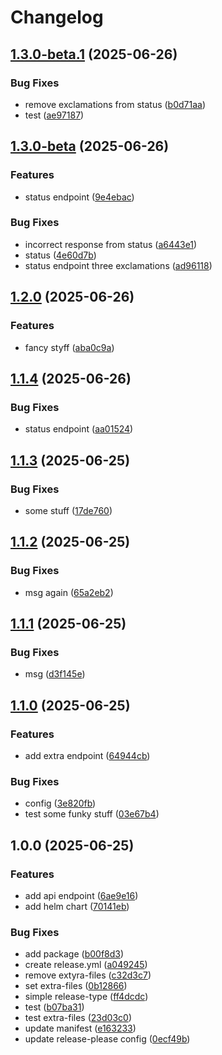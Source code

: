 # Changelog

## [1.3.0-beta.1](https://github.com/nilsgstrabo/learnrelease/compare/v1.3.0-beta...v1.3.0-beta.1) (2025-06-26)


### Bug Fixes

* remove exclamations from status ([b0d71aa](https://github.com/nilsgstrabo/learnrelease/commit/b0d71aa32cce07a6f8a522979d9d5fdb6f7fc145))
* test ([ae97187](https://github.com/nilsgstrabo/learnrelease/commit/ae97187e8294f0bcb46d9540ccfc63b919146b70))

## [1.3.0-beta](https://github.com/nilsgstrabo/learnrelease/compare/v1.2.0...v1.3.0-beta) (2025-06-26)


### Features

* status endpoint ([9e4ebac](https://github.com/nilsgstrabo/learnrelease/commit/9e4ebac68c815f56d8ec43d33a02d92023a28c3c))


### Bug Fixes

* incorrect response from status ([a6443e1](https://github.com/nilsgstrabo/learnrelease/commit/a6443e16145464d3780a325555a3ac428e7f1b26))
* status ([4e60d7b](https://github.com/nilsgstrabo/learnrelease/commit/4e60d7b395d6702744a381c538c6c47e660fff4d))
* status endpoint three exclamations ([ad96118](https://github.com/nilsgstrabo/learnrelease/commit/ad96118041c2494c8e6dc1fc5426ff4ef8e3f93e))

## [1.2.0](https://github.com/nilsgstrabo/learnrelease/compare/v1.1.4...v1.2.0) (2025-06-26)


### Features

* fancy styff ([aba0c9a](https://github.com/nilsgstrabo/learnrelease/commit/aba0c9a1a27970f79fa2565f4fcc685b9bd2b2e7))

## [1.1.4](https://github.com/nilsgstrabo/learnrelease/compare/v1.1.3...v1.1.4) (2025-06-26)


### Bug Fixes

* status endpoint ([aa01524](https://github.com/nilsgstrabo/learnrelease/commit/aa015248e564816e17d801ca9d2f22feabce054d))

## [1.1.3](https://github.com/nilsgstrabo/learnrelease/compare/v1.1.2...v1.1.3) (2025-06-25)


### Bug Fixes

* some stuff ([17de760](https://github.com/nilsgstrabo/learnrelease/commit/17de76040dbbba8f8b1cef6cd7dadb7ed7dbf754))

## [1.1.2](https://github.com/nilsgstrabo/learnrelease/compare/v1.1.1...v1.1.2) (2025-06-25)


### Bug Fixes

* msg again ([65a2eb2](https://github.com/nilsgstrabo/learnrelease/commit/65a2eb2490ab87f43b219275f8b8e190c9134e16))

## [1.1.1](https://github.com/nilsgstrabo/learnrelease/compare/v1.1.0...v1.1.1) (2025-06-25)


### Bug Fixes

* msg ([d3f145e](https://github.com/nilsgstrabo/learnrelease/commit/d3f145eef96bed6fc7a473537d5c71c114cdbd3b))

## [1.1.0](https://github.com/nilsgstrabo/learnrelease/compare/v1.0.0...v1.1.0) (2025-06-25)


### Features

* add extra endpoint ([64944cb](https://github.com/nilsgstrabo/learnrelease/commit/64944cb951cd9cfbd8f37766755ab07f136b0df2))


### Bug Fixes

* config ([3e820fb](https://github.com/nilsgstrabo/learnrelease/commit/3e820fb7692105f443ac8052ca6c5e463a2a1030))
* test some funky stuff ([03e67b4](https://github.com/nilsgstrabo/learnrelease/commit/03e67b4e78de66bd5e84c4834df871d1c29008d0))

## 1.0.0 (2025-06-25)


### Features

* add api endpoint ([6ae9e16](https://github.com/nilsgstrabo/learnrelease/commit/6ae9e162ce8e11be8093fd68d293ada182086e0d))
* add helm chart ([70141eb](https://github.com/nilsgstrabo/learnrelease/commit/70141ebc5eecb246e0638d1ff3c4505fc8b6ff4e))


### Bug Fixes

* add package ([b00f8d3](https://github.com/nilsgstrabo/learnrelease/commit/b00f8d33a0463b6ddec5b0d0caaa609076cd8d1e))
* create release.yml ([a049245](https://github.com/nilsgstrabo/learnrelease/commit/a0492454a2c7bebfa28cb29e25633e0ae3d9e529))
* remove extyra-files ([c32d3c7](https://github.com/nilsgstrabo/learnrelease/commit/c32d3c7954785761f38e21292de347a53012bd09))
* set extra-files ([0b12866](https://github.com/nilsgstrabo/learnrelease/commit/0b128666416e6a88e09c75fab542ff36fc391736))
* simple release-type ([ff4dcdc](https://github.com/nilsgstrabo/learnrelease/commit/ff4dcdc13ae28454f7c37aaf206a62d97cf8697a))
* test ([b07ba31](https://github.com/nilsgstrabo/learnrelease/commit/b07ba3179a94a9ca8277d4222d24a999e2579191))
* test extra-files ([23d03c0](https://github.com/nilsgstrabo/learnrelease/commit/23d03c0898316efe6d50d65272305e30e961f7c8))
* update manifest ([e163233](https://github.com/nilsgstrabo/learnrelease/commit/e163233d1e96947e5cce0e508137b7e529e6a7a3))
* update release-please config ([0ecf49b](https://github.com/nilsgstrabo/learnrelease/commit/0ecf49bc549529e1706cd2885ac04ff5ad3ddc59))
